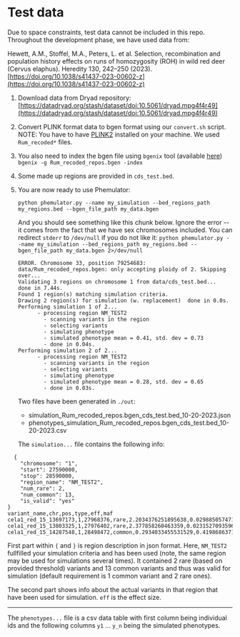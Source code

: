 # Test data

Due to space constraints, test data cannot be included in this repo.
Throughout the development phase, we have used data from:

Hewett, A.M., Stoffel, M.A., Peters, L. et al. Selection, recombination and population history effects on runs of homozygosity (ROH) in wild red deer (Cervus elaphus). Heredity 130, 242–250 (2023). [https://doi.org/10.1038/s41437-023-00602-z](https://doi.org/10.1038/s41437-023-00602-z)

1. Download data from Dryad repository: [https://datadryad.org/stash/dataset/doi:10.5061/dryad.mpg4f4r49](https://datadryad.org/stash/dataset/doi:10.5061/dryad.mpg4f4r49)
2. Convert PLINK format data to bgen format using our `convert.sh` script. NOTE: You have to have [PLINK2](https://www.cog-genomics.org/plink/2.0/) installed on your machine. We used `Rum_recoded*` files.
3. You also need to index the bgen file using `bgenix` tool (available [here](https://www.well.ox.ac.uk/~gav/resources/)) `bgenix -g Rum_recoded_repos.bgen -index` 
4. Some made up regions are provided in `cds_test.bed`.
5. You are now ready to use Phemulator:
   ```
   python phemulator.py --name my_simulation --bed_regions_path my_regions.bed --bgen_file_path my_data.bgen
   ```
   
   And you should see something like this chunk below. Ignore the error -- it comes from the fact that we have sex chromosomes included. You can
   redirect `stderr` to `/dev/null` if you do not like it: `python phemulator.py --name my_simulation --bed_regions_path my_regions.bed --bgen_file_path my_data.bgen
 2>/dev/null`  
   
   ```
   ERROR. Chromosome 33, position 79254683: data/Rum_recoded_repos.bgen: only accepting ploidy of 2. Skipping over...
   Validating 3 regions on chromosome 1 from data/cds_test.bed...  done in 7.44s.
   Found 1 region(s) matching simulation criteria.
   Drawing 2 region(s) for simulation (w. replacement)  done in 0.0s.
   Performing simulation 1 of 2...
	     - processing region NM_TEST2
		   - scanning variants in the region
		   - selecting variants
		   - simulating phenotype
		   - simulated phenotype mean = 0.41, std. dev = 0.73
		   - done in 0.04s.
   Performing simulation 2 of 2...
	     - processing region NM_TEST2
		   - scanning variants in the region
		   - selecting variants
		   - simulating phenotype
		   - simulated phenotype mean = 0.28, std. dev = 0.65
		   - done in 0.03s.
   ```

   Two files have been generated in `./out`:
   * simulation_Rum_recoded_repos.bgen_cds_test.bed_10-20-2023.json
   * phenotypes_simulation_Rum_recoded_repos.bgen_cds_test.bed_10-20-2023.csv

   The `simulation...` file contains the following info:

```
  {
    "chromosome": "1",
    "start": 27590000,
    "stop": 28590000,
    "region_name": "NM_TEST2",
    "num_rare": 2,
    "num_common": 13,
    "is_valid": "yes"
}
variant_name,chr,pos,type,eff,maf
cela1_red_15_13697173,1,27968376,rare,2.2034376251895638,0.029885057471264367
cela1_red_15_13803325,1,27976402,rare,2.377858260463359,0.02315270935960591
cela1_red_15_14287548,1,28498472,common,0.2934033455531529,0.41986863711001643
```

First part within `{` and `}` is region description in json format. Here, `NM_TEST2` fullfilled your simulation criteria and
has been used (note, the same region may be used for simulations several times). It contained 2 rare (based on provided threshold) variants and
13 common variants and thus was valid for simulation (default requirement is 1 common variant and 2 rare ones).

The second part shows info about the actual variants in that region that have been used for simulation. `eff` is the effect size.

---

The `phenotypes...` file is a csv data table with first column being individual ids and the following columns `y1` ... `y_n` being the simulated phenotypes.  
